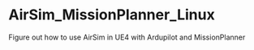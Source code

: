 # AirSim_MissionPlanner_Linux
Figure out how to use AirSim in UE4 with Ardupilot and MissionPlanner
